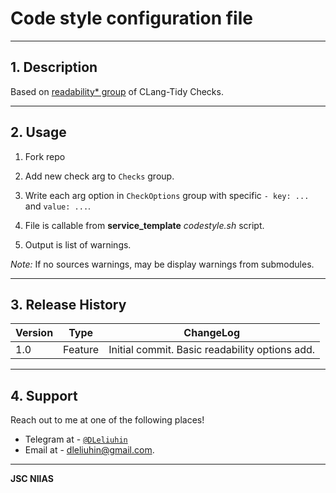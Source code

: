 # Code style configuration file

---

## 1. Description

Based on [readability* group](https://clang.llvm.org/extra/clang-tidy/checks/list.html) of CLang-Tidy Checks.

---

## 2. Usage

1. Fork repo

2. Add new check arg to ```Checks``` group.

3. Write each arg option in ```CheckOptions``` group with specific ```- key: ...``` and ```value: ...```.

4. File is callable from **service_template** *codestyle.sh* script.

5. Output is list of warnings.

*Note:* If no sources warnings, may be display warnings from submodules.

---
## 3. Release History

| Version | Type    | ChangeLog                                      |
|---------|---------|------------------------------------------------|
| 1.0     | Feature | Initial commit. Basic readability options add. |

---
## 4. Support

Reach out to me at one of the following places!

- Telegram at - <a href="http://https://telegram.org" target="_blank">`@DLeliuhin`</a>
- Email at - dleliuhin@gmail.com.
---

**JSC NIIAS**